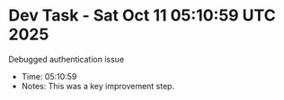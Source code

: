 # Dev Task - Sat Oct 11 05:10:59 UTC 2025
Debugged authentication issue
- Time: 05:10:59
- Notes: This was a key improvement step.
